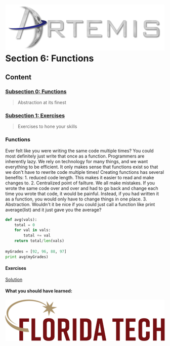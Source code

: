 ![](../images/artemis.png)
Section 6: Functions
=====

## Content

### [Subsection 0: Functions](#functions)
> Abstraction at its finest
### [Subsection 1: Exercises](#exercises)
> Exercises to hone your skills

### Functions

Ever felt like you were writing the same code multiple times? You could most definitely just write that once as a function. Programmers are inherently lazy. We rely on technology for many things, and we want everything to be efficient. It only makes sense that functions exist so that we don't have to rewrite code multiple times! Creating functions has several benefits: 1. reduced code length. This makes it easier to read and make changes to. 2. Centralized point of failture. We all make mistakes. If you wrote the same code over and over and had to go back and change each time you wrote that code, it would be painful. Instead, if you had written it as a function, you would only have to change things in one place. 3. Abstraction. Wouldn't it be nice if you could just call a function like print average(list) and it just gave you the average?

```python
def avg(vals):
	total = 0
	for val in vals:
		total += val
	return total/len(vals)

myGrades = [92, 96, 88, 97]
print avg(myGrades)
```

#### Exercises


[Solution](loop.py)

#### What you should have learned:


![](../images/floridatech.png)
